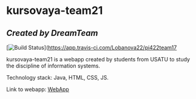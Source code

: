 # kursovaya-team21

## _Created by DreamTeam_

[![Build Status](https://app.travis-ci.com/Lobanova22/pi422team17.svg?branch=main)](https://app.travis-ci.com/Lobanova22/pi422team17

kursovaya-team21 is a webapp created by students from USATU to study the discipline of information systems.

Technology stack: Java, HTML, CSS, JS.

Link to webapp: [WebApp](http://25.19.65.56:49002/WebApp/)
